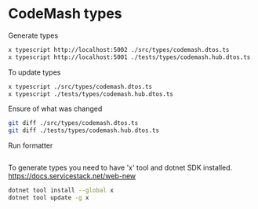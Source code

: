 # CodeMash types

Generate types

```bash
x typescript http://localhost:5002 ./src/types/codemash.dtos.ts
x typescript http://localhost:5001 ./tests/types/codemash.hub.dtos.ts
```

To update types

```bash
x typescript ./src/types/codemash.dtos.ts
x typescript ./tests/types/codemash.hub.dtos.ts
```

Ensure of what was changed

```bash
git diff ./src/types/codemash.dtos.ts
git diff ./tests/types/codemash.hub.dtos.ts
```

Run formatter

```bash

```

To generate types you need to have 'x' tool and dotnet SDK installed. https://docs.servicestack.net/web-new

```bash
dotnet tool install --global x
dotnet tool update -g x
```
